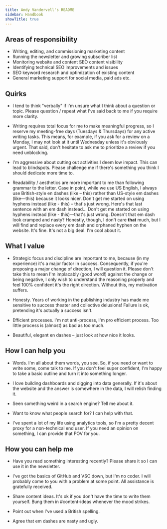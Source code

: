 ```yaml
---
title: Andy Vandervell's README
sidebar: Handbook
showTitle: true
---
```


## Areas of responsibility

- Writing, editing, and commissioning marketing content
- Running the newsletter and growing subscriber list
- Monitoring website and content SEO content visibility
- Identifying technical SEO improvements and issues
- SEO keyword research and optimization of existing content
- General marketing support for social media, paid ads etc.

## Quirks

- I tend to think "verbally" if I'm unsure what I think about a question or topic. Please question / repeat what I've said back to me if you require more clarity.

- Writing requires total focus for me to make meaningful progress, so I reserve my meeting-free days (Tuesdays & Thursdays) for any active writing tasks. This means, for example, if you ask for a review on a Monday, I may not look at it until Wednesday unless it's obviously urgent. That said, don't hesitate to ask me to prioritize a review if you need unblocking.

- I'm aggressive about cutting out activities I deem low impact. This can lead to blindspots. Please challenge me if there's something you think I should dedicate more time to.

- Readability / aesthetics are more important to me than following grammar to the letter. Case in point, while we use US English, I always use British-style en dashes (like – this) rather than US-style em dashes (like—this) because it looks nicer. Don't get me started on using hyphens instead (like - this) – that's just wrong. Here's that last sentence with an em dash instead... Don't get me started on using hyphens instead (like - this)—that's just wrong. Doesn't that em dash look cramped and nasty? Honestly, though, I don't care **that** much, but I will find and replace every em dash and orphaned hyphen on the website. It's fine. It's not a big deal. I'm cool about it.

## What I value

- Strategic focus and discipline are important to me, because (in my experience) it's a major factor in success. Consequently, if you're proposing a major change of direction, I will question it. Please don't take this to mean I'm implacably (good word!) against the change or being negative, I only wish to understand the reasoning properly and feel 100% confident it's the right direction. Without this, my motivation suffers.

- Honesty. Years of working in the publishing industry has made me sensitive to success theater and collective delusions! Failure is ok, pretending it's actually a success isn't.

- Efficient processes. I'm not anti-process, I'm pro efficient process. Too little process is (almost) as bad as too much.

- Beautiful, elegant en dashes – just look at how nice it looks. 

## How I can help you

- Words. I'm all about them words, you see. So, if you need or want to write some, come talk to me. If you don't feel super confident, I'm happy to take a basic outline and turn it into something longer. 

- I love building dashboards and digging into data generally. If it's about the website and the answer is somewhere in the data, I will relish finding it. 

- Seen something weird in a search engine? Tell me about it.

- Want to know what people search for? I can help with that.

- I've spent a lot of my life using analytics tools, so I'm a pretty decent proxy for a non-technical end user. If you need an opinion on something, I can provide that POV for you.  


## How you can help me

- Have you read something interesting recently? Please share it so I can use it in the newsletter.

- I've got the basics of GitHub and VSC down, but I'm no coder. I will probably come to you with a problem at some point. All assistance is gratefully received. 

- Share content ideas. It's ok if you don't have the time to write them yourself. Bung them in #content-ideas whenever the mood strikes.

- Point out when I've used a British spelling.

- Agree that em dashes are nasty and ugly. 